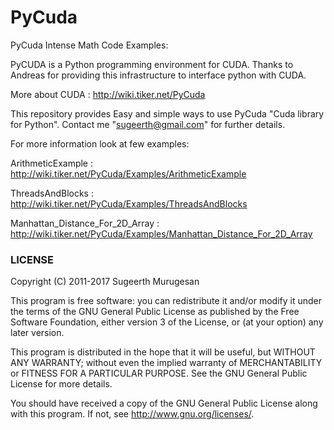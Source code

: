 PyCuda
======

PyCuda Intense Math Code Examples: 

PyCUDA is a Python programming environment for CUDA. Thanks to Andreas for providing this infrastructure to interface python with CUDA. 

More about CUDA : http://wiki.tiker.net/PyCuda

This repository provides Easy and simple ways to use PyCuda "Cuda library for Python". Contact me "sugeerth@gmail.com" for further details. 

For more information look at few examples:

ArithmeticExample : http://wiki.tiker.net/PyCuda/Examples/ArithmeticExample

ThreadsAndBlocks : http://wiki.tiker.net/PyCuda/Examples/ThreadsAndBlocks

Manhattan_Distance_For_2D_Array : http://wiki.tiker.net/PyCuda/Examples/Manhattan_Distance_For_2D_Array


### LICENSE

Copyright (C) 2011-2017 Sugeerth Murugesan 

This program is free software: you can redistribute it and/or modify
it under the terms of the GNU General Public License as published by
the Free Software Foundation, either version 3 of the License, or
(at your option) any later version.

This program is distributed in the hope that it will be useful,
but WITHOUT ANY WARRANTY; without even the implied warranty of
MERCHANTABILITY or FITNESS FOR A PARTICULAR PURPOSE.  See the
GNU General Public License for more details.

You should have received a copy of the GNU General Public License
along with this program.  If not, see <http://www.gnu.org/licenses/>.
